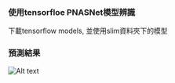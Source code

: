 ### 使用tensorfloe PNASNet模型辨識

下載tensorflow models, 並使用slim資料夾下的模型

### 預測結果
![Alt text]('./Figure_1.png')